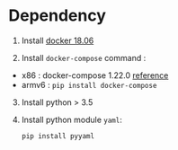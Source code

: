 # Dependency

1. Install [docker 18.06](https://docs.docker.com/install/linux/docker-ce/ubuntu/)

2. Install `docker-compose` command :  
  * x86 : docker-compose 1.22.0 [reference](https://docs.docker.com/compose/install/)  
  * armv6 : `pip install docker-compose`

3. Install python > 3.5

4. Install python module `yaml`:
    ```bash
    pip install pyyaml
    ```
